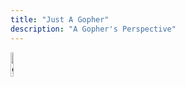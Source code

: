 ```yaml
---
title: "Just A Gopher"
description: "A Gopher's Perspective"
---
```

<img src="/images/gopher.png" alt="gopher" width="10%" />
